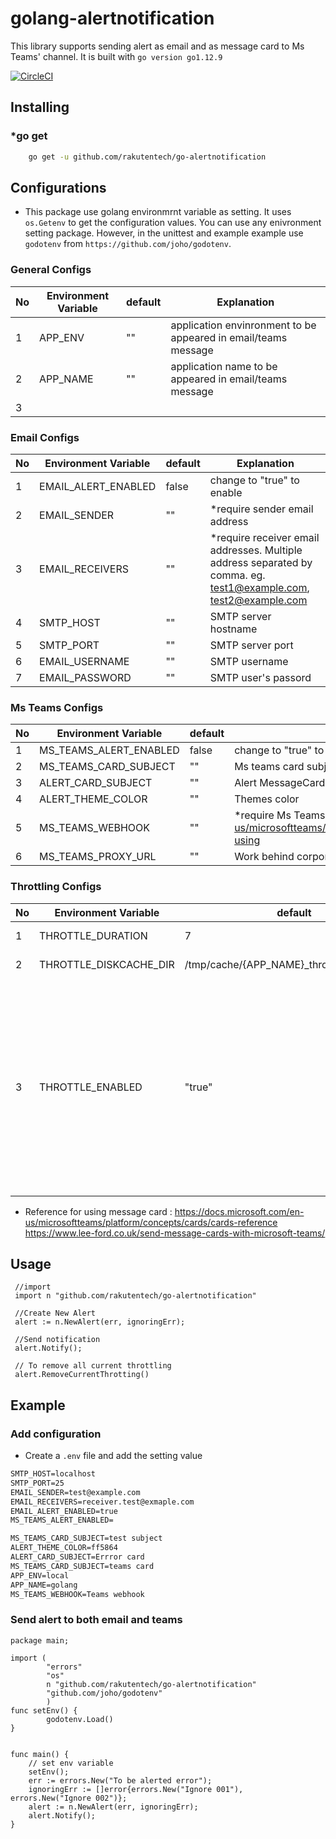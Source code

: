 # golang-alertnotification

This library supports sending alert as email and as message card to Ms Teams' channel. It is built with `go version go1.12.9`

[![CircleCI](https://circleci.com/gh/rakutentech/go-alertnotification/tree/master.svg?style=svg)](https://circleci.com/gh/rakutentech/go-alertnotification/tree/master)

## Installing

### *go get

```bash
    go get -u github.com/rakutentech/go-alertnotification
```

## Configurations

* This package use golang environmrnt variable as setting. It uses `os.Getenv` to get the configuration values. You can use any enivronment setting package. However, in the unittest and example example use `godotenv` from `https://github.com/joho/godotenv`.

### General Configs

|No   |Environment Variable    |default   |Explanation   |
|---|---|---|---|
|1   |APP_ENV   | "" | application envinronment to be appeared in email/teams message     |
|2   |APP_NAME   | ""  | application name to be appeared in email/teams message   |
|3   |   |   |   |

### Email Configs

|No   |Environment Variable    |default       |Explanation   |
|---|---|---|---|
|1   |EMAIL_ALERT_ENABLED   |false    |change to "true" to enable   |
|2   |EMAIL_SENDER   |""   | *require sender email address   |
|3   |EMAIL_RECEIVERS   | ""  | *require receiver email addresses. Multiple address separated by comma. eg. test1@example.com, test2@example.com   |
|4   |SMTP_HOST   |""  | SMTP server hostname   |
|5   |SMTP_PORT   |"" | SMTP server port  |
|6   |EMAIL_USERNAME   |""   |SMTP username   |
|7   |EMAIL_PASSWORD   |""   |SMTP user's passord   |

### Ms Teams Configs

|No   |Environment Variable    |default   |Explanation   |
|---|---|---|---|
|1   |MS_TEAMS_ALERT_ENABLED   |false   | change to "true" to enable    |
|2   |MS_TEAMS_CARD_SUBJECT   |""   | Ms teams card subject  |
|3   |ALERT_CARD_SUBJECT   |""   |Alert MessageCard subject   |
|4   |ALERT_THEME_COLOR   |""   |Themes color   |
|5   |MS_TEAMS_WEBHOOK   |""   |*require Ms Teams webhook. <https://docs.microsoft.com/en-us/microsoftteams/platform/concepts/connectors/connectors-using> |
|6   |MS_TEAMS_PROXY_URL  |""   |Work behind corporate proxy   |

### Throttling Configs

|No   |Environment Variable    |default   |Explanation   |
|---|---|---|---|
|1   |THROTTLE_DURATION   | 7 | throttling duration in minute     |
|2   |THROTTLE_DISKCACHE_DIR   | /tmp/cache/{APP_NAME}_throttler_disk_cache  | disk location for throttling    |
|3   |THROTTLE_ENABLED  | "true"  | Enabled by default to avoid sending too many notification. Set it to "false" to disable. Enable this it will send notification only 1 for the same error within `THROTTLE_DURATION`. Otherwise, it will send each occurence of the error. Recommended to be enable. |

* Reference for using message card :
<https://docs.microsoft.com/en-us/microsoftteams/platform/concepts/cards/cards-reference>
<https://www.lee-ford.co.uk/send-message-cards-with-microsoft-teams/>

## Usage

```golang
 //import
 import n "github.com/rakutentech/go-alertnotification"

 //Create New Alert
 alert := n.NewAlert(err, ignoringErr);

 //Send notification
 alert.Notify();

 // To remove all current throttling
 alert.RemoveCurrentThrotting()

```

## Example

### Add configuration

* Create a `.env` file and add the setting value

```markdown
SMTP_HOST=localhost
SMTP_PORT=25
EMAIL_SENDER=test@example.com
EMAIL_RECEIVERS=receiver.test@exmaple.com
EMAIL_ALERT_ENABLED=true
MS_TEAMS_ALERT_ENABLED=

MS_TEAMS_CARD_SUBJECT=test subject
ALERT_THEME_COLOR=ff5864
ALERT_CARD_SUBJECT=Errror card
MS_TEAMS_CARD_SUBJECT=teams card
APP_ENV=local
APP_NAME=golang
MS_TEAMS_WEBHOOK=Teams webhook
```

### Send alert to both email and teams

```golang
package main;

import (
        "errors"
        "os"
        n "github.com/rakutentech/go-alertnotification"
        "github.com/joho/godotenv"
        )
func setEnv() {
        godotenv.Load()
}


func main() {
    // set env variable
    setEnv();
    err := errors.New("To be alerted error");
    ignoringErr := []error{errors.New("Ignore 001"), errors.New("Ignore 002")};
    alert := n.NewAlert(err, ignoringErr);
    alert.Notify();
}
```
